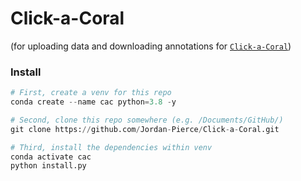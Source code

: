 # Click-a-Coral

(for uploading data and downloading annotations for [`Click-a-Coral`](https://www.zooniverse.org/lab/21853))

### Install

```python
# First, create a venv for this repo
conda create --name cac python=3.8 -y 

# Second, clone this repo somewhere (e.g. /Documents/GitHub/)
git clone https://github.com/Jordan-Pierce/Click-a-Coral.git

# Third, install the dependencies within venv
conda activate cac
python install.py

```
